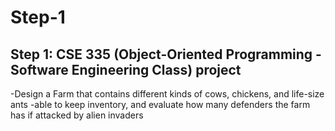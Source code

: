 # Step-1
Step 1: CSE 335 (Object-Oriented Programming - Software Engineering Class) project 
----------------------------------------------------------------------------------

-Design a Farm that contains different kinds of cows, chickens, and life-size ants
-able to keep inventory, and evaluate how many defenders the farm has if attacked
by alien invaders

